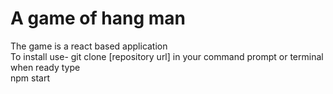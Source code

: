 # A game of hang man

The game is a react based application <br>
To install use- git clone [repository url] in your command prompt or terminal<br>
when ready type<br>
npm start


